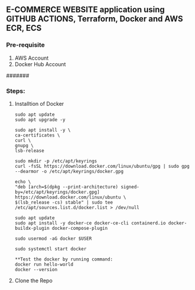 ## E-COMMERCE WEBSITE application using GITHUB ACTIONS, Terraform, Docker and AWS ECR, ECS


### Pre-requisite

1. AWS Account 
2. Docker Hub Account 


#######

### Steps:

1. Installtion of Docker

    ```
    sudo apt update
    sudo apt upgrade -y

    sudo apt install -y \
    ca-certificates \
    curl \
    gnupg \
    lsb-release

    sudo mkdir -p /etc/apt/keyrings
    curl -fsSL https://download.docker.com/linux/ubuntu/gpg | sudo gpg --dearmor -o /etc/apt/keyrings/docker.gpg

    echo \
    "deb [arch=$(dpkg --print-architecture) signed-by=/etc/apt/keyrings/docker.gpg] https://download.docker.com/linux/ubuntu \
    $(lsb_release -cs) stable" | sudo tee /etc/apt/sources.list.d/docker.list > /dev/null

    sudo apt update
    sudo apt install -y docker-ce docker-ce-cli containerd.io docker-buildx-plugin docker-compose-plugin

    sudo usermod -aG docker $USER

    sudo systemctl start docker

    **Test the docker by running command:
    docker run hello-world
    docker --version

    ```

  2. Clone the Repo